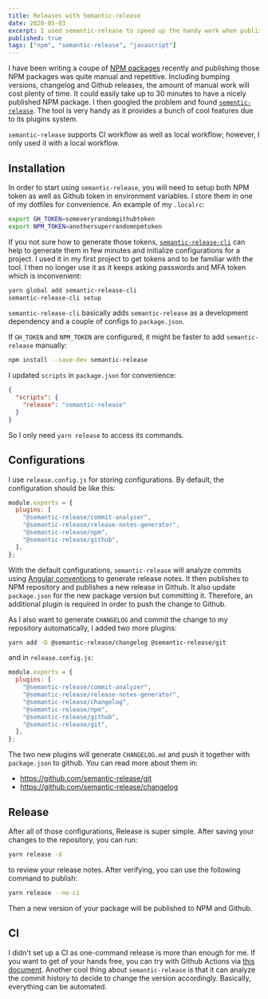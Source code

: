 ```yaml
---
title: Releases with Semantic-release
date: 2020-05-03
excerpt: I used semantic-release to speed up the handy work when publishing npm packages.
published: true
tags: ["npm", "semantic-release", "javascript"]
---
```


I have been writing a coupe of [NPM packages](https://www.npmjs.com/) recently and publishing those NPM packages was quite manual and repetitive. Including bumping versions, changelog and Github releases, the amount of manual work will cost plenty of time. It could easily take up to 30 minutes to have a nicely published NPM package. I then googled the problem and found [`sementic-release`](https://github.com/semantic-release/semantic-release). The tool is very handy as it provides a bunch of cool features due to its plugins system.

`semantic-release` supports CI workflow as well as local workflow; however, I only used it with a local workflow.

## Installation

In order to start using `semantic-release`, you will need to setup both NPM token as well as Github token in environment variables. I store them in one of my dotfiles for convenience. An example of my `.localrc`:

```bash
export GH_TOKEN=someveryrandomgithubtoken
export NPM_TOKEN=anothersuperrandomnpmtoken
```

If you not sure how to generate those tokens, [`semantic-release-cli`](https://github.com/semantic-release/cli) can help to generate them in few minutes and initialize configurations for a project. I used it in my first project to get tokens and to be familiar with the tool. I then no longer use it as it keeps asking passwords and MFA token which is inconvenient:

```bash
yarn global add semantic-release-cli
semantic-release-cli setup
```

`semantic-release-cli` basically adds `semantic-release` as a development dependency and a couple of configs to `package.json`.

If `GH_TOKEN` and `NPM_TOKEN` are configured, it might be faster to add `semantic-release` manually:

```bash
npm install --save-dev semantic-release
```

I updated `scripts` in `package.json` for convenience:

```json
{
  "scripts": {
    "release": "semantic-release"
  }
}
```

So I only need `yarn release` to access its commands.

## Configurations

I use `release.config.js` for storing configurations. By default, the configuration should be like this:

```js
module.exports = {
  plugins: [
    "@semantic-release/commit-analyzer",
    "@semantic-release/release-notes-generator",
    "@semantic-release/npm",
    "@semantic-release/github",
  ],
};
```

With the default configurations, `semantic-release` will analyze commits using [Angular conventions](https://github.com/angular/angular.js/blob/master/DEVELOPERS.md#-git-commit-guidelines) to generate release notes. It then publishes to NPM repository and publishes a new release in Github. It also update `package.json` for the new package version but committing it. Therefore, an additional plugin is required in order to push the change to Github.

As I also want to generate `CHANGELOG` and commit the change to my repository automatically, I added two more plugins:

```bash
yarn add -D @semantic-release/changelog @semantic-release/git
```

and in `release.config.js`:

```js
module.exports = {
  plugins: [
    "@semantic-release/commit-analyzer",
    "@semantic-release/release-notes-generator",
    "@semantic-release/changelog",
    "@semantic-release/npm",
    "@semantic-release/github",
    "@semantic-release/git",
  ],
};
```

The two new plugins will generate `CHANGELOG.md` and push it together with `package.json` to github. You can read more about them in:

- https://github.com/semantic-release/git
- https://github.com/semantic-release/changelog

## Release

After all of those configurations, Release is super simple. After saving your changes to the repository, you can run:

```bash
yarn release -d
```

to review your release notes. After verifying, you can use the following command to publish:

```bash
yarn release --no-ci
```

Then a new version of your package will be published to NPM and Github.

## CI

I didn't set up a CI as one-command release is more than enough for me. If you want to get of your hands free, you can try with Github Actions via [this document](https://github.com/semantic-release/semantic-release/blob/master/docs/recipes/github-actions.md). Another cool thing about `semantic-release` is that it can analyze the commit history to decide to change the version accordingly. Basically, everything can be automated.
